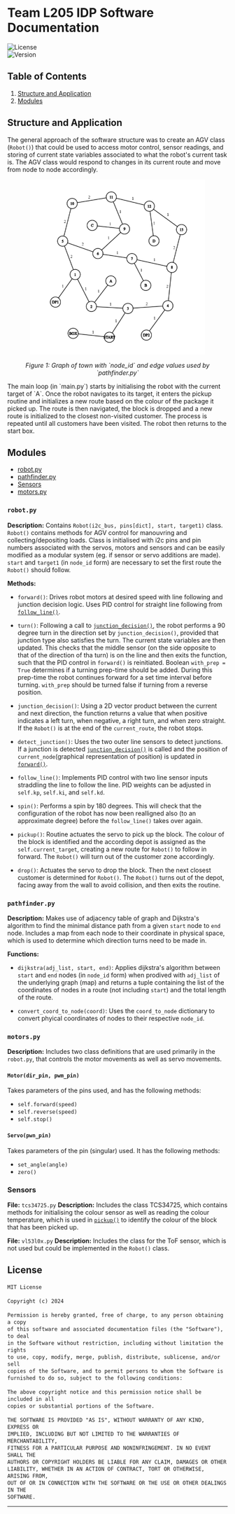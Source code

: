 
# Team L205 IDP Software Documentation

![License](https://img.shields.io/badge/license-MIT-blue.svg)  
![Version](https://img.shields.io/badge/version-1.0.0-brightgreen.svg)

## Table of Contents

1. [Structure and Application](#Structureandapplication)
2. [Modules](#modules)

## Structure and Application
The general approach of the software structure was to create an AGV class (`Robot()`) that could be used to access motor control, sensor readings, and storing of current state variables associated to what the robot's current task is. The AGV class would respond to changes in its current route and move from node to node accordingly.
<div align="center">
  <img src="graph.png" alt="Graph" width="400">
  <p><em>Figure 1: Graph of town with `node_id` and edge values used by `pathfinder.py`</em></p>
</div>
The main loop (in `main.py`) starts by initialising the robot with the current target of `A`. Once the robot navigates to its target, it enters the pickup routine and initializes a new route based on the colour of the package it picked up. The route is then navigated, the block is dropped and a new route is initialized to the closest non-visited customer. The process is repeated until all customers have been visited. The robot then returns to the start box.

## Modules
- [robot.py](#robot.py)
- [pathfinder.py](#pathfinder.py)
- [Sensors](#sensors)
- [motors.py](#motors.py)

### `robot.py`

**Description:** Contains `Robot(i2c_bus, pins[dict], start, target1)` class. `Robot()` contains methods for AGV control for manouvring and collecting/depositing loads. Class is initialised with i2c pins and pin numbers associated with the servos, motors and sensors and can be easily modified as a modular system (eg. if sensor or servo additions are made). `start` and `target1` (in `node_id` form) are necessary to set the first route the `Robot()` should follow.

**Methods:**
- <a id="forward"></a> `forward()`: Drives robot motors at desired speed with line following and junction decision logic. Uses PID control for straight line following from [`follow_line()`](#follow_line).

- <a id="turn"></a> `turn()`: Following a call to [`junction_decision()`](#junction_decision), the robot performs a 90 degree turn in the direction set by `junction_decision()`, provided that junction type also satisfies the turn. The current state variables are then updated. This checks that the middle sensor (on the side opposite to that of the direction of tha turn) is on the line and then exits the function, such that the PID control in `forward()` is reinitiated. Boolean `with_prep = True` determines if a turning prep-time should be added. During this prep-time the robot continues forward for a set time interval before turning. `with_prep` should be turned false if turning from a reverse position.

- <a id="junction_decision"></a> `junction_decision()`: Using a 2D vector product between the current and next direction, the function returns a value that when positive indicates a left turn, when negative, a right turn, and when zero straight. If the `Robot()` is at the end of the `current_route`, the robot stops.

- <a id="detect_junction"></a> `detect_junction()`: Uses the two outer line sensors to detect junctions. If a junction is detected [`junction_decision()`](#junction_decision) is called and the position of `current_node`(graphical representation of position) is updated in [`forward()`](#forward).

- <a id="follow_line"></a> `follow_line()`: Implements PID control with two line sensor inputs straddling the line to follow the line. PID weights can be adjusted in `self.kp`, `self.ki`, and `self.kd`.

- <a id="spin"></a> `spin()`: Performs a spin by 180 degrees. This will check that the configuration of the robot has now been realligned also (to an approximate degree) before the `follow_line()` takes over again.

- <a id="pickup"></a> `pickup()`: Routine actuates the servo to pick up the block. The colour of the block is identified and the according depot is assigned as the `self.current_target`, creating a new route for `Robot()` to follow in forward. The `Robot()` will turn out of the customer zone accordingly.

- <a id="drop"></a> `drop()`: Actuates the servo to drop the block. Then the next closest customer is determined for `Robot()`. The `Robot()` turns out of the depot, facing away from the wall to avoid collision, and then exits the routine. 

### `pathfinder.py`

**Description:** Makes use of adjacency table of graph and Dijkstra's algorithm to find the minimal distance path from a given `start` node to `end` node. Includes a map from each node to their coordinate in physical space, which is used to determine which direction turns need to be made in.

**Functions:**
- `dijkstra(adj_list, start, end)`: Applies dijkstra's algorithm between `start` and `end` nodes (in `node_id` form) when prodived with `adj_list` of the underlying graph (map) and returns a tuple containing the list of the coordinates of nodes in a route (not including `start`) and the total length of the route.

- `convert_coord_to_node(coord)`: Uses the `coord_to_node` dictionary to convert phyical coordinates of nodes to their respective `node_id`.

### `motors.py`
**Description:** Includes two class definitions that are used primarily in the `robot.py`, that controls the motor movements as well as servo movements. 

#### `Motor(dir_pin, pwm_pin)`
Takes parameters of the pins used, and has the following methods:
- `self.forward(speed)`
- `self.reverse(speed)`
- `self.stop()`


#### `Servo(pwn_pin)`
Takes parameters of the pin (singular) used. It has the following methods:
- `set_angle(angle)`
- `zero()`

  
### Sensors
**File:** `tcs34725.py`
**Description:**  Includes the class TCS34725, which contains methods for initialising the colour sensor as well as reading the colour temperature, which is used in [`pickup()`](#pickup) to identify the colour of the block that has been picked up. 

**File:** `vl53l0x.py`
**Description:** Includes the class for the ToF sensor, which is not used but could be implemented in the `Robot()` class.






## License

```
MIT License

Copyright (c) 2024 

Permission is hereby granted, free of charge, to any person obtaining a copy
of this software and associated documentation files (the "Software"), to deal
in the Software without restriction, including without limitation the rights
to use, copy, modify, merge, publish, distribute, sublicense, and/or sell
copies of the Software, and to permit persons to whom the Software is
furnished to do so, subject to the following conditions:

The above copyright notice and this permission notice shall be included in all
copies or substantial portions of the Software.

THE SOFTWARE IS PROVIDED "AS IS", WITHOUT WARRANTY OF ANY KIND, EXPRESS OR
IMPLIED, INCLUDING BUT NOT LIMITED TO THE WARRANTIES OF MERCHANTABILITY,
FITNESS FOR A PARTICULAR PURPOSE AND NONINFRINGEMENT. IN NO EVENT SHALL THE
AUTHORS OR COPYRIGHT HOLDERS BE LIABLE FOR ANY CLAIM, DAMAGES OR OTHER
LIABILITY, WHETHER IN AN ACTION OF CONTRACT, TORT OR OTHERWISE, ARISING FROM,
OUT OF OR IN CONNECTION WITH THE SOFTWARE OR THE USE OR OTHER DEALINGS IN THE
SOFTWARE.
```

---
